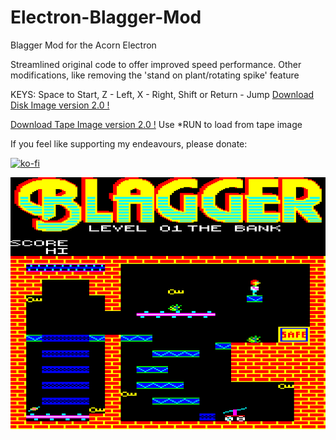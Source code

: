 # Electron-Blagger-Mod

Blagger Mod for the Acorn Electron

Streamlined original code to offer improved speed performance. Other modifications, like removing the 'stand on plant/rotating spike' feature

KEYS:
Space to Start, 
Z - Left, X - Right, 
Shift or Return - Jump
[Download Disk Image version 2.0 !](https://github.com/Snuggsy187/Electron-Blagger-Mod/raw/main/Releases/Blagger-E-V2.0.ssd)

[Download Tape Image version 2.0 !](https://github.com/Snuggsy187/Electron-Blagger-Mod/raw/main/Releases/Blagger-E-V2.0.uef)
Use *RUN to load from tape image

If you feel like supporting my endeavours, please donate:

[![ko-fi](https://ko-fi.com/img/githubbutton_sm.svg)](https://ko-fi.com/snuggsy187)

![Electron Blagger Mod](https://github.com/Snuggsy187/Electron-Blagger-Mod/blob/main/png/ElkBlagger1.png)

